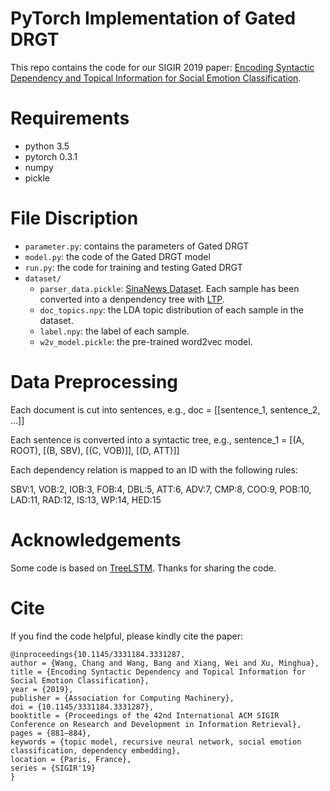 # PyTorch Implementation of Gated DRGT

This repo contains the code for our SIGIR 2019 paper: [Encoding Syntactic Dependency and Topical Information for Social Emotion Classification](https://dl.acm.org/doi/10.1145/3331184.3331287).

# Requirements

- python 3.5
- pytorch 0.3.1
- numpy
- pickle

# File Discription

- `parameter.py`: contains the parameters of Gated DRGT
- `model.py`: the code of the Gated DRGT model
- `run.py`: the code for training and testing Gated DRGT
- `dataset/`
  - `parser_data.pickle`: [SinaNews Dataset](https://ieeexplore.ieee.org/document/7904683). Each sample has been converted into a denpendency tree with [LTP](https://github.com/HIT-SCIR/ltp).
  - `doc_topics.npy`: the LDA topic distribution of each sample in the dataset.
  - `label.npy`: the label of each sample.
  - `w2v_model.pickle`: the pre-trained word2vec model.

# Data Preprocessing

Each document is cut into sentences, e.g., doc = [[sentence_1, sentence_2, ...]]

Each sentence is converted into a syntactic tree, e.g., sentence_1 = [(A, ROOT), [(B, SBV), [(C, VOB)]], [(D, ATT)]]


Each dependency relation is mapped to an ID with the following rules:

SBV:1, VOB:2, IOB:3, FOB:4, DBL:5, ATT:6, ADV:7, CMP:8, COO:9, POB:10, LAD:11, RAD:12, IS:13, WP:14, HED:15


# Acknowledgements

Some code is based on [TreeLSTM](https://github.com/Kailianghu/Tree-LSTM). Thanks for sharing the code.

# Cite
  
If you find the code helpful, please kindly cite the paper:
```
@inproceedings{10.1145/3331184.3331287,
author = {Wang, Chang and Wang, Bang and Xiang, Wei and Xu, Minghua},
title = {Encoding Syntactic Dependency and Topical Information for Social Emotion Classification},
year = {2019},
publisher = {Association for Computing Machinery},
doi = {10.1145/3331184.3331287},
booktitle = {Proceedings of the 42nd International ACM SIGIR Conference on Research and Development in Information Retrieval},
pages = {881–884},
keywords = {topic model, recursive neural network, social emotion classification, dependency embedding},
location = {Paris, France},
series = {SIGIR'19}
}
```